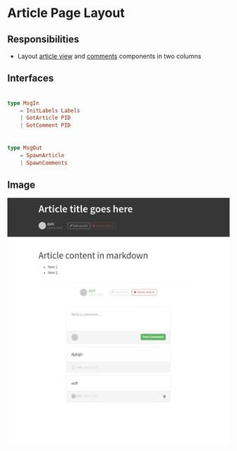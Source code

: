 # Article Page Layout

## Responsibilities

- Layout [article view] and [comments] components in two columns

## Interfaces

```elm

type MsgIn
    = InitLabels Labels
    | GotArticle PID
    | GotComment PID


type MsgOut
    = SpawnArticle
    | SpawnComments

```

## Image

![Article page screenshot](img/PageArticle1.png)


[article view]: ArticleView.md
[comments]: CommentView.md
